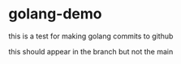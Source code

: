 # golang-demo
this is a test for making golang commits to github

this should appear in the branch but not the main